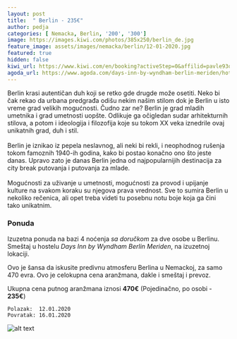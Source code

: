 ```yaml
---
layout: post
title:  " Berlin - 235€"
author: pedja
categories: [ Nemacka, Berlin, '200', '300']
image: https://images.kiwi.com/photos/385x250/berlin_de.jpg
feature_image: assets/images/nemacka/berlin/12-01-2020.jpg
featured: true
hidden: false
kiwi_url: https://www.kiwi.com/en/booking?activeStep=0&affilid=pavle93odyssey&booking_token=A8Ou3JkZkVixGRGs7xk-MonGAClBGu0-2XnBdTvthyGyjvKKQr0lYukOP49I4VX_n5wgbaBcvyOxKahEAqfzAvDff_XWYM8Pr4w6Br-2ZhXhEuDyTvCiU_esNdYlU14jrPRgpH_iNjzU560-xn5XIiqg6-jiN-SmTGQlA2AWGM1n1WQZZLTfe9jMMiLHLbY6me_LrthEmsYhYZZDW3un6139INyqFlNLu5D0HTwnkprTLNKoqd-1nmzGsE3FbVW1qi2kPVRvEAgOX5LkNqmXRX3yNGuOpY7qs5Efsxtps50lShRDPPiTttckhnoQQWQU1HkiSURB1z7mV-BHqHrY7txkE34jkP3V4AYaW7mv0rV2WT82gzJz1JDty2uycXjSZK7Av9Ax-TCFuhCiZkIc_0n8rHfyHIFrNN2hR_P3MxI8qLNrvlfi3Dkkl4MWCBT2np5B8g082Hc-AeIz0PNaJFTWXS7DIGz5ci54tDnWqq87aL7i1OFNerXGflWuzT08QSkTmoIgo02597XHAAbKkNkvq8EYnhMd4AT7hOAs-5JOADJb_O2XE_dSA9whjHF4ooCNjXf80wKMYEtshJKE4jBndCssWB5YHJ6VopliIznoGMUEnhyoeXkQ0Akidhugn&currency=eur&deeplinkId=28364468276&flightsId=0b77033447610000390cd806_0-03341aae4761476521d552b7_0-03341aae4761476521d552b7_1-03340b774765000019c86407_0&handBags=0-0&holdBags=0-0&lang=en&passengers=2&price=282&session_identifier=YbBk9Zoa8kzQyPJPaEDvG%2F52XCeFBRqj4QqlBtyutu4%3D&session_token=X%2Bgiw2RU%2Fhin7Q%2FmuoZUS0vRKgZcm5EULJVJ9tatgICaUK7TP1gmG4NSys%2BIuLNCRuXGzqDxcOt%2BQlpZTeeG1EeqnDeuWx%2FYJkfKbDHM4E589AX5hSjZbAK7PotqkkmjlR%2BRVoAlP%2FI8WrfPBT1gIjwliqLOhWBGqQJlRltwGDLxK0GzwotICPlGKSjR3DMoZsR79Hm3w%2Fp5eqpLh6tPIz6AVStXdnReMF%2Ffr9XSstRC1fx5S3UpzPJ14BkHH8wbcmu7Kjgh8sx%2FSASdvg9%2FDy3uWPEp5cFY3bxI6iNFyndoSxcWUhX6ZXzOE15IJYhT&token=A8Ou3JkZkVixGRGs7xk-MonGAClBGu0-2XnBdTvthyGyjvKKQr0lYukOP49I4VX_n5wgbaBcvyOxKahEAqfzAvDff_XWYM8Pr4w6Br-2ZhXhEuDyTvCiU_esNdYlU14jrPRgpH_iNjzU560-xn5XIiqg6-jiN-SmTGQlA2AWGM1n1WQZZLTfe9jMMiLHLbY6me_LrthEmsYhYZZDW3un6139INyqFlNLu5D0HTwnkprTLNKoqd-1nmzGsE3FbVW1qi2kPVRvEAgOX5LkNqmXRX3yNGuOpY7qs5Efsxtps50lShRDPPiTttckhnoQQWQU1HkiSURB1z7mV-BHqHrY7txkE34jkP3V4AYaW7mv0rV2WT82gzJz1JDty2uycXjSZK7Av9Ax-TCFuhCiZkIc_0n8rHfyHIFrNN2hR_P3MxI8qLNrvlfi3Dkkl4MWCBT2np5B8g082Hc-AeIz0PNaJFTWXS7DIGz5ci54tDnWqq87aL7i1OFNerXGflWuzT08QSkTmoIgo02597XHAAbKkNkvq8EYnhMd4AT7hOAs-5JOADJb_O2XE_dSA9whjHF4ooCNjXf80wKMYEtshJKE4jBndCssWB5YHJ6VopliIznoGMUEnhyoeXkQ0Akidhugn&user_id=86bfed55-21d7-4a38-a51e-73c29f7a1c7d
agoda_url: https://www.agoda.com/days-inn-by-wyndham-berlin-meriden/hotel/berlin-ct-us.html?checkin=2020-01-12&los=4&adults=2&rooms=1&cid=1833963&searchrequestid=f69692a2-4524-4f7e-b1e4-b2ec7bedfe43&travellerType=-1&tabbed=true
---
```

Berlin krasi autentičan duh koji se retko gde drugde može osetiti. Neko bi čak rekao da urbana predgrađa odišu nekim našim stilom dok je Berlin u isto vreme grad velikih mogućnosti. Čudno zar ne? Berlin je grad mladih umetnika i grad umetnosti uopšte. Odlikuje ga očigledan sudar arhitekturnih stilova, a potom i ideologija i filozofija koje su tokom XX veka iznedrile ovaj unikatnih grad, duh i stil.
<br><br>
Berlin je iznikao iz pepela neslavnog, ali neki bi rekli, i neophodnog rušenja tokom famoznih 1940-ih godina, kako bi postao konačno ono što jeste danas. Upravo zato je danas Berlin jedna od najpopularnijih destinacija za city break putovanja i putovanja za mlade.
<br><br>
Mogućnosti za uživanje u umetnosti, mogućnosti za provod i upijanje kulture na svakom koraku su njegova prava vrednost. Sve to sumira Berlin u nekoliko rečenica, ali opet treba videti tu posebnu notu boje koja ga čini tako unikatnim.

### Ponuda
Izuzetna ponuda na bazi 4 noćenja *sa doručkom* za dve osobe u Berlinu. Smeštaj u hostelu *Days Inn by Wyndham Berlin Meriden*, na izuzetnoj lokaciji.

Ovo je šansa da iskusite predivnu atmosferu Berlina u Nemackoj, za samo 470 evra. Ovo je celokupna cena aranžmana, dakle i smeštaj i prevoz.

Ukupna cena putnog aranžmana iznosi **470€** (Pojedinačno, po osobi - **235€**)

```
Polazak:  12.01.2020
Povratak: 16.01.2020
```

![alt text]( http://pix6.agoda.net/hotelImages/2728077/0/bd6d5418faa7f79f7b877ecb9aff42f8.jpg?s=800x600 "Berlin smestaj")

